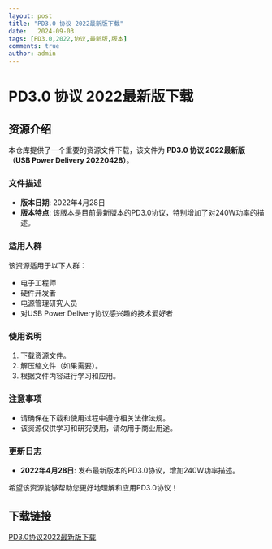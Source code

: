 ```yaml
---
layout: post
title: "PD3.0 协议 2022最新版下载"
date:   2024-09-03
tags: [PD3.0,2022,协议,最新版,版本]
comments: true
author: admin
---
```

# PD3.0 协议 2022最新版下载

## 资源介绍

本仓库提供了一个重要的资源文件下载，该文件为 **PD3.0 协议 2022最新版（USB Power Delivery 20220428）**。

### 文件描述

- **版本日期**: 2022年4月28日
- **版本特点**: 该版本是目前最新版本的PD3.0协议，特别增加了对240W功率的描述。

### 适用人群

该资源适用于以下人群：

- 电子工程师
- 硬件开发者
- 电源管理研究人员
- 对USB Power Delivery协议感兴趣的技术爱好者

### 使用说明

1. 下载资源文件。
2. 解压缩文件（如果需要）。
3. 根据文件内容进行学习和应用。

### 注意事项

- 请确保在下载和使用过程中遵守相关法律法规。
- 该资源仅供学习和研究使用，请勿用于商业用途。

### 更新日志

- **2022年4月28日**: 发布最新版本的PD3.0协议，增加240W功率描述。

希望该资源能够帮助您更好地理解和应用PD3.0协议！

## 下载链接

[PD3.0协议2022最新版下载](https://pan.quark.cn/s/42f0b792d276)